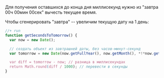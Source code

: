 Для получения оставшихся до конца дня миллисекунд нужно из "завтра 00ч 00мин 00сек" вычесть текущее время. 

Чтобы сгенерировать "завтра" -- увеличим текущую дату на 1 день:

```js
//+ run
function getSecondsToTomorrow() {
  var now = new Date();

  // создать объект из завтрашней даты, без часов-минут-секунд
  var tomorrow = new Date(now.getFullYear(), now.getMonth(), *!*now.getDate()+1*/!*);

  var diff = tomorrow - now; // разница в миллисекундах
  return Math.round(diff / 1000); // перевести в секунды
}
```

